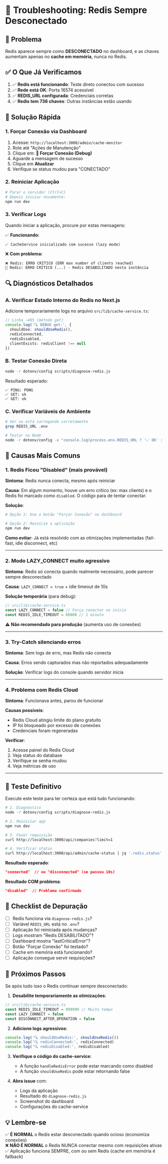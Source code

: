 # 🔧 Troubleshooting: Redis Sempre Desconectado

## 🔴 Problema

Redis aparece sempre como **DESCONECTADO** no dashboard, e as chaves aumentam apenas no **cache em memória**, nunca no Redis.

## ✅ O Que Já Verificamos

1. ✅ **Redis está funcionando**: Teste direto conectou com sucesso
2. ✅ **Rede está OK**: Porta 16574 acessível
3. ✅ **REDIS_URL configurada**: Credenciais corretas
4. ✅ **Redis tem 736 chaves**: Outras instâncias estão usando

## 🎯 Solução Rápida

### **1. Forçar Conexão via Dashboard**

1. Acesse: `http://localhost:3000/admin/cache-monitor`
2. Role até "Ações de Manutenção"
3. Clique em: **🔌 Forçar Conexão (Debug)**
4. Aguarde a mensagem de sucesso
5. Clique em **Atualizar**
6. Verifique se status mudou para "CONECTADO"

### **2. Reiniciar Aplicação**

```bash
# Parar o servidor (Ctrl+C)
# Depois iniciar novamente:
npm run dev
```

### **3. Verificar Logs**

Quando iniciar a aplicação, procure por estas mensagens:

✅ **Funcionando:**
```
✅ CacheService inicializado com sucesso (lazy mode)
```

❌ **Com problema:**
```
❌ Redis: ERRO CRÍTICO (ERR max number of clients reached)
🚨 Redis: ERRO CRÍTICO (...) - Redis DESABILITADO nesta instância
```

## 🔍 Diagnósticos Detalhados

### **A. Verificar Estado Interno do Redis no Next.js**

Adicione temporariamente logs no arquivo `src/lib/cache-service.ts`:

```typescript
// Linha ~405 (método get)
console.log('🔍 DEBUG get:', {
  shouldUse: shouldUseRedis(),
  redisConnected,
  redisDisabled,
  clientExists: redisClient !== null
})
```

### **B. Testar Conexão Direta**

```bash
node -r dotenv/config scripts/diagnose-redis.js
```

Resultado esperado:
```
✅ PING: PONG
✅ SET: ok
✅ GET: ok
```

### **C. Verificar Variáveis de Ambiente**

```bash
# Ver se está carregando corretamente
grep REDIS_URL .env

# Testar no Node
node -r dotenv/config -e "console.log(process.env.REDIS_URL ? '✅ OK' : '❌ MISSING')"
```

## 🐛 Causas Mais Comuns

### **1. Redis Ficou "Disabled" (mais provável)**

**Sintoma**: Redis nunca conecta, mesmo após reiniciar

**Causa**: Em algum momento, houve um erro crítico (ex: max clients) e o Redis foi marcado como `disabled`. O código para de tentar conectar.

**Solução**:
```bash
# Opção 1: Use o botão "Forçar Conexão" no dashboard

# Opção 2: Reinicie a aplicação
npm run dev
```

**Como evitar**: Já está resolvido com as otimizações implementadas (fail-fast, idle disconnect, etc)

---

### **2. Modo LAZY_CONNECT muito agressivo**

**Sintoma**: Redis só conecta quando realmente necessário, pode parecer sempre desconectado

**Causa**: `LAZY_CONNECT = true` + idle timeout de 10s

**Solução temporária** (para debug):
```typescript
// src/lib/cache-service.ts
const LAZY_CONNECT = false // Força conectar no início
const REDIS_IDLE_TIMEOUT = 60000 // 1 minuto
```

⚠️ **Não recomendado para produção** (aumenta uso de conexões)

---

### **3. Try-Catch silenciando erros**

**Sintoma**: Sem logs de erro, mas Redis não conecta

**Causa**: Erros sendo capturados mas não reportados adequadamente

**Solução**: Verificar logs do console quando servidor inicia

---

### **4. Problema com Redis Cloud**

**Sintoma**: Funcionava antes, parou de funcionar

**Causas possíveis**:
- Redis Cloud atingiu limite do plano gratuito
- IP foi bloqueado por excesso de conexões
- Credenciais foram regeneradas

**Verificar**:
1. Acesse painel do Redis Cloud
2. Veja status do database
3. Verifique se senha mudou
4. Veja métricas de uso

---

## 🧪 Teste Definitivo

Execute este teste para ter certeza que está tudo funcionando:

```bash
# 1. Diagnóstico
node -r dotenv/config scripts/diagnose-redis.js

# 2. Reiniciar app
npm run dev

# 3. Fazer requisição
curl http://localhost:3000/api/companies?limit=1

# 4. Verificar status
curl http://localhost:3000/api/admin/cache-status | jq '.redis.status'
```

**Resultado esperado**:
```json
"connected"  // ou "disconnected" (se passou 10s)
```

**Resultado COM problema**:
```json
"disabled"  // Problema confirmado
```

## 📝 Checklist de Depuração

- [ ] Redis funciona via `diagnose-redis.js`?
- [ ] Variável `REDIS_URL` está no `.env`?
- [ ] Aplicação foi reiniciada após mudanças?
- [ ] Logs mostram "Redis DESABILITADO"?
- [ ] Dashboard mostra "lastCriticalError"?
- [ ] Botão "Forçar Conexão" foi testado?
- [ ] Cache em memória está funcionando?
- [ ] Aplicação consegue servir requisições?

## 🎯 Próximos Passos

Se após tudo isso o Redis continuar sempre desconectado:

1. **Desabilite temporariamente as otimizações**:
```typescript
// src/lib/cache-service.ts
const REDIS_IDLE_TIMEOUT = 999999 // Muito tempo
const LAZY_CONNECT = false
const DISCONNECT_AFTER_OPERATION = false
```

2. **Adicione logs agressivos**:
```typescript
console.log('🔍 shouldUseRedis:', shouldUseRedis())
console.log('🔍 redisConnected:', redisConnected)
console.log('🔍 redisDisabled:', redisDisabled)
```

3. **Verifique o código do cache-service**:
   - A função `handleRedisError` pode estar marcando como disabled
   - A função `shouldUseRedis` pode estar retornando false

4. **Abra issue** com:
   - Logs da aplicação
   - Resultado do `diagnose-redis.js`
   - Screenshot do dashboard
   - Configurações do cache-service

## 💡 Lembre-se

✅ **É NORMAL** o Redis estar desconectado quando ocioso (economiza conexões)  
❌ **NÃO É NORMAL** o Redis NUNCA conectar mesmo com requisições ativas  
✅ Aplicação funciona SEMPRE, com ou sem Redis (cache em memória é fallback)


